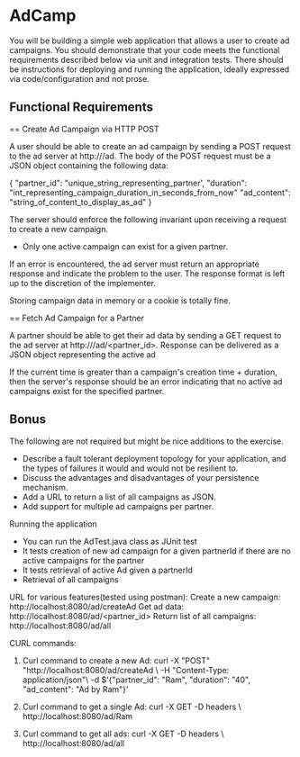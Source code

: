 # AdCamp


You will be building a simple web application that allows a user to create ad campaigns. You should demonstrate that your code meets the functional requirements described below via unit and integration tests. There should be instructions for deploying and running the application, ideally expressed via code/configuration and not prose.

Functional Requirements
-----------------------

== Create Ad Campaign via HTTP POST

 
A user should be able to create an ad campaign by sending a POST request to the ad server at http://<host>/ad.  The body of the POST request must be a JSON object containing the following data:

{
 "partner_id": "unique_string_representing_partner',
 "duration": "int_representing_campaign_duration_in_seconds_from_now"
 "ad_content": "string_of_content_to_display_as_ad"
}

The server should enforce the following invariant upon receiving a request to create a new campaign.

* Only one active campaign can exist for a given partner.

If an error is encountered, the ad server must return an appropriate response and indicate the problem to the user.  The response format is left up to the discretion of the implementer.

Storing campaign data in memory or a cookie is totally fine.
 


== Fetch Ad Campaign for a Partner


A partner should be able to get their ad data by sending a GET request to the ad server at http://<host>/ad/<partner_id>.  Response can be delivered as a JSON object representing the active ad

If the current time is greater than a campaign's creation time + duration, then the server's response should be an error indicating that no active ad campaigns exist for the specified partner.

Bonus
-----

The following are not required but might be nice additions to the exercise.

* Describe a fault tolerant deployment topology for your application, and the types of failures it would and would not be resilient to.
* Discuss the advantages and disadvantages of your persistence mechanism.
* Add a URL to return a list of all campaigns as JSON.
* Add support for multiple ad campaigns per partner.



Running the application
- You can run the AdTest.java class as JUnit test
- It tests creation of new ad campaign for a given partnerId if there are no active campaigns for the partner
- It tests retrieval of active Ad given a partnerId
- Retrieval of all campaigns

URL for various features(tested using postman):
Create a new campaign: http://localhost:8080/ad/createAd
Get ad data: http://localhost:8080/ad/<partner_id>
Return list of all campaigns: http://localhost:8080/ad/all

CURL commands:

1. Curl command to create a new Ad: curl -X "POST" "http://localhost:8080/ad/createAd \ -H "Content-Type: application/json"\ -d $'{"partner_id": "Ram", "duration": "40", "ad_content": "Ad by Ram"}'

2. Curl command to get a single Ad: curl -X GET -D headers \ http://localhost:8080/ad/Ram

3. Curl command to get all ads: curl -X GET -D headers \ http://localhost:8080/ad/all
